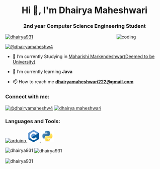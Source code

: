 <h1 align="center">Hi 👋, I'm Dhairya Maheshwari</h1>
<h3 align="center">2nd year Computer Science Engineering Student</h3>

<img align="right" alt="coding" width="150" src="https://miro.medium.com/max/1272/0*BLwJcjZxounn0T8D.gif">



<p align="left"> <a href="https://github.com/ryo-ma/github-profile-trophy"><img src="https://github-profile-trophy.vercel.app/?username=dhairya931" alt="dhairya931" /></a> </p>

<p align="left"> <a href="https://twitter.com/@dhairyamaheshw4" target="blank"><img src="https://img.shields.io/twitter/follow/@dhairyamaheshw4?logo=twitter&style=for-the-badge" alt="@dhairyamaheshw4" /></a> </p>

- 🔭 I’m currently Studying in [Maharishi Markendeshwar(Deemed to be University)](https://www.mmumullana.org/)

- 🌱 I’m currently learning **Java**

- 📫 How to reach me **dhairyamaheshwari222@gmail.com**

<h3 align="left">Connect with me:</h3>
<p align="left">
<a href="https://twitter.com/@dhairyamaheshw4" target="blank"><img align="center" src="https://raw.githubusercontent.com/rahuldkjain/github-profile-readme-generator/master/src/images/icons/Social/twitter.svg" alt="@dhairyamaheshw4" height="30" width="40" /></a>
<a href="https://linkedin.com/in/dhairya maheshwari" target="blank"><img align="center" src="https://raw.githubusercontent.com/rahuldkjain/github-profile-readme-generator/master/src/images/icons/Social/linked-in-alt.svg" alt="dhairya maheshwari" height="30" width="40" /></a>
</p>

<h3 align="left">Languages and Tools:</h3>
<p align="left"> <a href="https://www.arduino.cc/" target="_blank" rel="noreferrer"> <img src="https://cdn.worldvectorlogo.com/logos/arduino-1.svg" alt="arduino" width="40" height="40"/> </a> <a href="https://www.cprogramming.com/" target="_blank" rel="noreferrer"> <img src="https://raw.githubusercontent.com/devicons/devicon/master/icons/c/c-original.svg" alt="c" width="40" height="40"/> </a> <a href="https://www.python.org" target="_blank" rel="noreferrer"> <img src="https://raw.githubusercontent.com/devicons/devicon/master/icons/python/python-original.svg" alt="python" width="40" height="40"/> </a> </p>

<p><img align="left" src="https://github-readme-stats.vercel.app/api/top-langs?username=dhairya931&show_icons=true&locale=en&layout=compact" alt="dhairya931" /></p>

<p>&nbsp;<img align="center" src="https://github-readme-stats.vercel.app/api?username=dhairya931&show_icons=true&locale=en" alt="dhairya931" /></p>

<p><img align="center" src="https://github-readme-streak-stats.herokuapp.com/?user=dhairya931&" alt="dhairya931" /></p>

